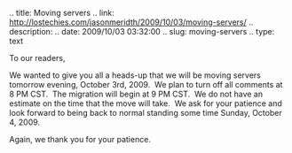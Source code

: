 .. title: Moving servers
.. link: http://lostechies.com/jasonmeridth/2009/10/03/moving-servers/
.. description: 
.. date: 2009/10/03 03:32:00
.. slug: moving-servers
.. type: text


To our readers,

We wanted to give you all a heads-up that we will be moving servers tomorrow evening, October 3rd, 2009.  We plan to turn off all comments at 8 PM CST.  The migration will begin at 9 PM CST.  We do not have an estimate on the time that the move will take.  We ask for your patience and look forward to being back to normal standing some time Sunday, October 4, 2009.

Again, we thank you for your patience.
